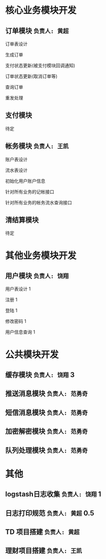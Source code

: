 # 核心业务模块开发

## 订单模块 `负责人: 黄超`

订单表设计

生成订单

支付状态更新(被支付模块回调通知)

订单状态更新(取消订单等)

查询订单

重发处理

## 支付模块

待定

## 帐务模块 `负责人: 王凯`

账户表设计

流水表设计

初始化用户账户信息

针对所有业务的记帐接口

针对所有业务的帐务流水查询接口

## 清结算模块

待定

# 其他业务模块开发

## 用户模块 `负责人: 饶翔`

用户表设计 1

注册 1

登陆 1

修改密码 1

用户信息查询 1

# 公共模块开发

## 缓存模块 `负责人: 饶翔` 3

## 推送消息模块 `负责人: 范勇奇` 

## 短信消息模块 `负责人: 范勇奇`

## 加密解密模块 `负责人: 范勇奇`

## 队列处理模块 `负责人: 范勇奇`

# 其他

## logstash日志收集 `负责人: 饶翔` 1

## 日志打印规范 `负责人: 黄超` 0.5

## TD 项目搭建 `负责人: 黄超`

## 理财项目搭建 `负责人: 王凯`

